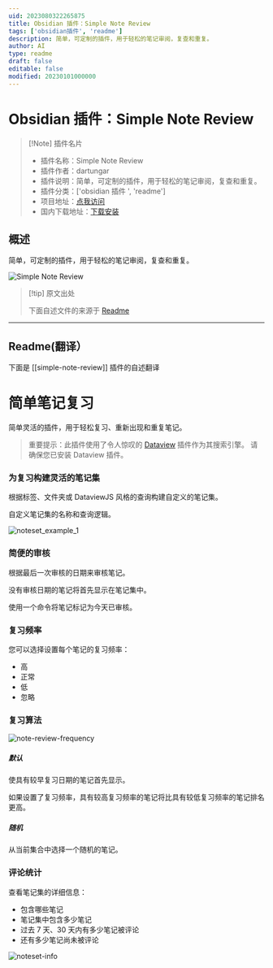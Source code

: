 ```yaml
---
uid: 2023080322265875
title: Obsidian 插件：Simple Note Review
tags: ['obsidian插件', 'readme']
description: 简单，可定制的插件，用于轻松的笔记审阅，复查和重复。
author: AI
type: readme
draft: false
editable: false
modified: 20230101000000
---
```


# Obsidian 插件：Simple Note Review

> [!Note] 插件名片
> - 插件名称：Simple Note Review
> - 插件作者：dartungar
> - 插件说明：简单，可定制的插件，用于轻松的笔记审阅，复查和重复。
> - 插件分类：['obsidian 插件 ', 'readme']
> - 项目地址：[点我访问](https://github.com/dartungar/obsidian-simple-note-review)
> - 国内下载地址：[下载安装](https://pkmer.cn/products/plugin/pluginMarket/?simple-note-review)

## 概述

简单，可定制的插件，用于轻松的笔记审阅，复查和重复。

![Simple Note Review](https://cdn.pkmer.cn/covers/simple-note-review.jpeg!pkmer)

> [!tip] 原文出处
>
>下面自述文件的来源于 [Readme](https://ghproxy.net/https://raw.githubusercontent.com/dartungar/obsidian-simple-note-review/master/README.md)

---

## Readme(翻译）

下面是 [[simple-note-review]] 插件的自述翻译

# 简单笔记复习

简单灵活的插件，用于轻松复习、重新出现和重复笔记。

> 重要提示：此插件使用了令人惊叹的 [Dataview](https://github.com/blacksmithgu/obsidian-dataview) 插件作为其搜索引擎。
请确保您已安装 Dataview 插件。

### 为复习构建灵活的笔记集

根据标签、文件夹或 DataviewJS 风格的查询构建自定义的笔记集。

自定义笔记集的名称和查询逻辑。

![noteset_example_1](https://user-images.githubusercontent.com/36126057/208353981-756c526e-f42a-4981-be03-fa0b479a1dbc.jpg)

### 简便的审核

根据最后一次审核的日期来审核笔记。

没有审核日期的笔记将首先显示在笔记集中。

使用一个命令将笔记标记为今天已审核。

### 复习频率

您可以选择设置每个笔记的复习频率：

- 高
- 正常
- 低
- 忽略

### 复习算法

![note-review-frequency](https://user-images.githubusercontent.com/36126057/192049630-bb1455eb-e2b1-4abd-9440-beb8dfac7818.png)

##### 默认

使具有较早复习日期的笔记首先显示。

如果设置了复习频率，具有较高复习频率的笔记将比具有较低复习频率的笔记排名更高。

##### 随机

从当前集合中选择一个随机的笔记。

### 评论统计

查看笔记集的详细信息：

- 包含哪些笔记
- 笔记集中包含多少笔记
- 过去 7 天、30 天内有多少笔记被评论
- 还有多少笔记尚未被评论

![noteset-info](https://user-images.githubusercontent.com/36126057/187531702-4de555fe-6229-4885-92a1-a591bbc33615.png)
